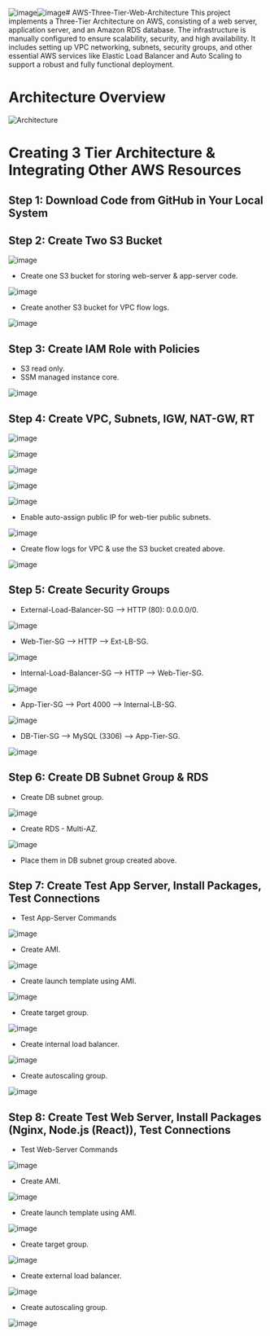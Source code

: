 ![image](https://github.com/user-attachments/assets/126bdaef-b370-473f-9fcc-f024d1e9f06b)![image](https://github.com/user-attachments/assets/dec6930a-74e2-4d28-8745-872ae508fb08)# AWS-Three-Tier-Web-Architecture
This project implements a Three-Tier Architecture on AWS, consisting of a web server, application server, and an Amazon RDS database. The infrastructure is manually configured to ensure scalability, security, and high availability. It includes setting up VPC networking, subnets, security groups, and other essential AWS services like Elastic Load Balancer and Auto Scaling to support a robust and fully functional deployment.
# Architecture Overview
![Architecture](https://github.com/user-attachments/assets/f24552f9-2c5d-461c-8e95-56f24b38171c)

# Creating 3 Tier Architecture & Integrating Other AWS Resources
<h2>Step 1: Download Code from GitHub in Your Local System</h2>

<h2>Step 2: Create Two S3 Bucket</h2>

![image](https://github.com/user-attachments/assets/fe1ad413-a610-4a06-bce3-8b572c4e4f65)

- Create one S3 bucket for storing web-server & app-server code.

![image](https://github.com/user-attachments/assets/78847c1a-8c53-4831-b4f1-fd968fcff6cb)

- Create another S3 bucket for VPC flow logs.

![image](https://github.com/user-attachments/assets/4f8b275d-7150-4088-9f15-7b43d0f9da5b)

<h2>Step 3: Create IAM Role with Policies</h2>

- S3 read only.
- SSM managed instance core.

![image](https://github.com/user-attachments/assets/3183634a-7e22-4b28-b231-1fd0412c3015)

<h2>Step 4: Create VPC, Subnets, IGW, NAT-GW, RT</h2>

![image](https://github.com/user-attachments/assets/3a94602e-94d9-448a-8040-214cfcaae73b)

![image](https://github.com/user-attachments/assets/a0488618-8f9b-4efc-9782-d8703ba2e55e)

![image](https://github.com/user-attachments/assets/0170cb2b-9df5-4a13-b588-e51d7e1e9594)

![image](https://github.com/user-attachments/assets/d9603df8-a221-49f7-9dc8-bc795a399bfa)

![image](https://github.com/user-attachments/assets/b55869bd-516e-4714-a0c7-255affc050ec)

- Enable auto-assign public IP for web-tier public subnets.

![image](https://github.com/user-attachments/assets/911ae19d-2edb-473c-82fb-f73f396c1941)

- Create flow logs for VPC & use the S3 bucket created above.

![image](https://github.com/user-attachments/assets/4f8b275d-7150-4088-9f15-7b43d0f9da5b)

<h2>Step 5: Create Security Groups</h2>
  
- External-Load-Balancer-SG --> HTTP (80): 0.0.0.0/0.

![image](https://github.com/user-attachments/assets/d15f0b03-0248-4eb5-a012-45328b7b8ba2)

- Web-Tier-SG --> HTTP --> Ext-LB-SG.

![image](https://github.com/user-attachments/assets/cced80cc-a330-4f6a-b6e6-424f753770e0)

- Internal-Load-Balancer-SG --> HTTP --> Web-Tier-SG.

![image](https://github.com/user-attachments/assets/9ac13837-11c3-4e41-89f6-c11bcca2886f)

- App-Tier-SG --> Port 4000 --> Internal-LB-SG.

![image](https://github.com/user-attachments/assets/a9b774a1-26f8-4db0-a3d2-739d6f47f7df)

- DB-Tier-SG --> MySQL (3306) --> App-Tier-SG.

![image](https://github.com/user-attachments/assets/61a39387-9ad8-42c9-ae9a-c0d92fbef86a)

<h2>Step 6: Create DB Subnet Group & RDS</h2>

- Create DB subnet group.

![image](https://github.com/user-attachments/assets/8ddcdb33-389e-4111-bd4a-9a75dcff6e13)

- Create RDS - Multi-AZ.

![image](https://github.com/user-attachments/assets/469b1b7d-c983-472f-a324-9906c3caf983)

- Place them in DB subnet group created above.

<h2>Step 7: Create Test App Server, Install Packages, Test Connections</h2>

- Test App-Server Commands

![image](https://github.com/user-attachments/assets/120c9236-29e7-4324-a016-f3bfe164a46e)

- Create AMI.

![image](https://github.com/user-attachments/assets/1b5a809b-ce97-4bf2-ba6c-51ca39292dad)

- Create launch template using AMI.

![image](https://github.com/user-attachments/assets/399a4cc9-703b-4e85-bfe6-389ac5c72f2d)

- Create target group.

![image](https://github.com/user-attachments/assets/ac695d24-0e95-46a1-b56a-1ff1bb9e4011)

- Create internal load balancer.

![image](https://github.com/user-attachments/assets/7ecb6174-cf7b-4ee1-a54c-0e4408f201a1)

- Create autoscaling group.

![image](https://github.com/user-attachments/assets/579780d0-3ae2-4a5e-8142-c023e475c407)

<h2>Step 8: Create Test Web Server, Install Packages (Nginx, Node.js (React)), Test Connections</h2>

- Test Web-Server Commands

![image](https://github.com/user-attachments/assets/df198038-0d52-4711-8236-e94b0a09bfa9)

- Create AMI.

![image](https://github.com/user-attachments/assets/e2f7f3a1-416e-49ea-8a40-d94a1aa38206)

- Create launch template using AMI.

![image](https://github.com/user-attachments/assets/28737468-46fa-4b57-a1b6-cfa9cba95cbd)

- Create target group.

![image](https://github.com/user-attachments/assets/da885129-1c4e-4e5d-b698-f558b04d0409)

- Create external load balancer.

![image](https://github.com/user-attachments/assets/9047804f-02ba-481a-a816-66a5de1d672a)

- Create autoscaling group.

![image](https://github.com/user-attachments/assets/a398b605-196b-4eb7-920d-e0bd6ca9a015)

